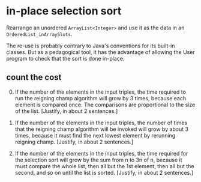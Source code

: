 # in-place selection sort

Rearrange
an unordered `ArrayList<Integer>`
and use it as the data in an `OrderedList_inArraySlots`.

The re-use is probably contrary to Java's conventions
for its built-in classes. But as a pedagogical tool,
it has the advantage of allowing
the User program to check that the sort
is done in-place.

## count the cost

0. If the number of the elements in the input triples,
the time required to run the reigning champ algorithm
will grow by 3 times, because each element is compared once.
The comparisons are proportional to the size of the list.
[Justify, in about 2 sentences.]

0. If the number of the elements in the input triples,
the number of times that the reigning champ algorithm
will be invoked
will grow by about 3 times, because it must find the
next lowest element by rerunning reigning champ.
[Justify, in about 2 sentences.]

0. If the number of the elements in the input triples,
the time required for the selection sort
will grow by the sum from n to 3n of n, because it must compare the whole list,
then all but the 1st element, then all but the second, and so on until the list
is sorted.
[Justify, in about 2 sentences.]

